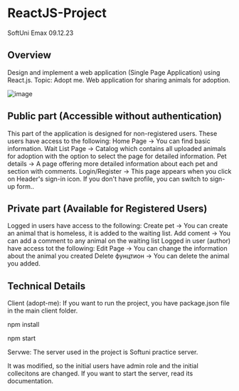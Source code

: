# ReactJS-Project
SoftUni Emax 09.12.23

## Overview
Design and implement a web application (Single Page Application) using React.js.
Topic: Adopt me.
Web application for sharing animals for adoption.

![image](https://github.com/DaniStSimeonova147/ReactJS-Project/assets/48598905/e061c474-45ab-4ceb-a5dd-5486b7925f9d)

## Public part (Accessible without authentication)
This part of the application is designed for non-registered users. These users have access to the following:
Home Page -> You can find basic information.
Wait List Page -> Catalog which contains all uploaded animals for adoption with the option to select the page for detailed information.
Pet details -> A page offering more detailed information about each pet and section with comments.
Login/Register -> This page appears when you click on Header's sign-in icon. If you don't have profile, you can switch to sign-up form..

## Private part (Available for Registered Users)
Logged in users have access to the following:
Create pet -> You can create an animal that is homeless, it is added to the waiting list.
Add coment -> You can add a comment to any animal on the waiting list
Logged in user (author) have access tot the following:
Edit Page -> You can change the information about the animal you created
Delete фунцтион -> You can delete the animal you added.

## Technical Details
Client (adopt-me):
If you want to run the project, you have package.json file in the main client folder.

npm install

npm start

Servwe:
The server used in the project is Softuni practice server.

It was modified, so the initial users have admin role and the initial collecitons are changed. If you want to start the server, read its documentation.
